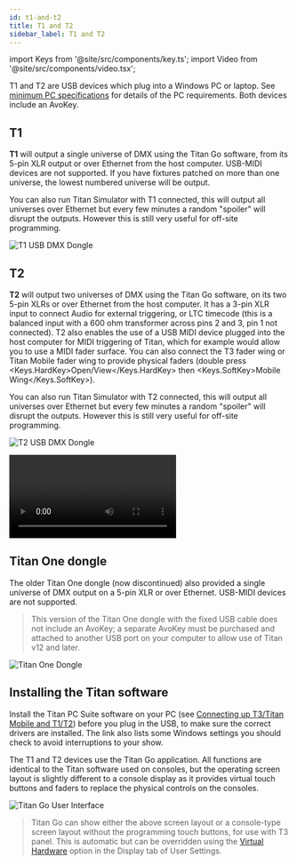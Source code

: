 ```yaml
---
id: t1-and-t2
title: T1 and T2
sidebar_label: T1 and T2
---
```


import Keys from '@site/src/components/key.ts';
import Video from '@site/src/components/video.tsx';

T1 and T2 are USB devices which plug into a Windows PC or laptop. See [minimum PC specifications](../titan-basics.md#connecting-up-t3--titan-mobile-and-t1t2) for details of the PC requirements. Both devices include an AvoKey.

## T1

**T1** will output a single universe of DMX using the Titan Go software, from its 5-pin XLR output or over Ethernet from the host computer. USB-MIDI devices are not supported. If you have fixtures patched on more than one universe, the lowest numbered universe will be output.

You can also run Titan Simulator with T1 connected, this will output all universes over Ethernet but every few minutes a random "spoiler" will disrupt the outputs. However this is still very useful for off-site programming.

![T1 USB DMX Dongle](/docs/images/T1.png)

## T2

**T2** will output two universes of DMX using the Titan Go software, on its two 5-pin XLRs or over Ethernet from the host computer. It has a 3-pin XLR input to connect
Audio for external triggering, or LTC timecode (this is a balanced input with a 600 ohm transformer across pins 2 and 3, pin 1 not connected). T2 also enables the use of a USB MIDI device plugged into the host computer for MIDI
triggering of Titan, which for example would allow you to use a MIDI fader surface. You can also connect 
the T3 fader wing or Titan Mobile fader wing to provide physical faders (double press <Keys.HardKey>Open/View</Keys.HardKey> then <Keys.SoftKey>Mobile Wing</Keys.SoftKey>).

You can also run Titan Simulator with T2 connected, this will output all universes over Ethernet but every few minutes a random "spoiler" will disrupt the outputs. However this is still very useful for off-site programming.

![T2 USB DMX Dongle](/docs/images/T2.png)

<Video videoId="wO94RvG6agI" title="T2 USB Interface"></Video>

## Titan One dongle

The older Titan One dongle (now discontinued) also provided a single universe of DMX output on a 5-pin XLR or over Ethernet. USB-MIDI devices are not supported.

> This version of the Titan One dongle with the fixed USB cable does not include an 
  AvoKey; a separate AvoKey must be purchased and attached to another USB port on your
  computer to allow use of Titan v12 and later.

![Titan One Dongle](/docs/images/titan-one-cabled.png)

## Installing the Titan software

Install the Titan PC Suite software on your PC (see [Connecting up T3/Titan Mobile and T1/T2](../titan-basics.md#connecting-up-t3--titan-mobile-and-t1t2)) before
you plug in the USB, to make sure the correct drivers are installed. The link also lists some Windows settings you should check to avoid interruptions to your show.



The T1 and T2 devices use the Titan Go application. All functions are identical
to the Titan software used on consoles, but the operating screen layout is slightly different to a console
display as it provides virtual touch buttons and faders to replace the physical controls on the consoles.

![Titan Go User Interface](/docs/images/Titan-Go-User-Interface.png)

> Titan Go can show either the above screen layout or a console-type screen layout without the programming touch buttons, for use with T3
  panel. This is automatic but can be overridden using the [Virtual Hardware](../system-settings/user-settings.md#display) option in the Display tab of User Settings.
